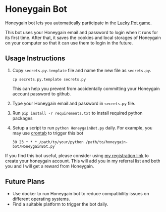 # Honeygain Bot

Honeygain bot lets you automatically participate in the [Lucky Pot game](https://www.honeygain.com/lucky-pot-rules/).

This bot uses your Honeygain email and password to login when it runs for its first time. After that, it saves the cookies and local storages of Honeygain on your computer so that it can use them to login in the future.

## Usage Instructions

1. Copy `secrets.py.template` file and name the new file as `secrets.py`. 

   `cp secrets.py.template secrets.py`

   This can help you prevent from accidentally committing your Honeygain account password to github.

2. Type your Honeygain email and password in `secrets.py` file.

3. Run `pip install -r requirements.txt` to install required python packages

4. Setup a script to run `python HoneygainBot.py` daily. For example, you may use [crontab](https://crontab.guru/) to trigger this bot
    ```
    30 23 * * * /path/to/your/python /path/to/honeygain-bot/HoneygainBot.py`
    ```

If you find this bot useful, please consider using [my registration link](https://r.honeygain.me/I745M22C51) to create your honeygain account. This will add you in my referral list and both you and I will get a reward from Honeygain. 

## Future Plans

* Use docker to run Honeygain bot to reduce compatibility issues on different operating systems.
* Find a suitable platform to trigger the bot daily.